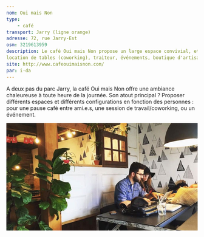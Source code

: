 ```yaml
---
nom: Oui mais Non
type: 
    - café 
transport: Jarry (ligne orange)
adresse: 72, rue Jarry-Est
osm: 3219613959
description: Le café Oui mais Non propose un large espace convivial, et offre une multitude de services adaptés : 
location de tables (coworking), traiteur, événements, boutique d'artisans locaux. 
site: http://www.cafeouimaisnon.com/
par: i-da
---
```


A deux pas du parc Jarry, la café Oui mais Non offre une ambiance chaleureuse à toute heure de la journée. Son atout principal ?
Proposer différents espaces et différents configurations en fonction des personnes : pour une pause café entre ami.e.s,
une session de travail/coworking, ou un événement. 

![Café Oui mais Non](./media/cafe-oui-mais-non-2.jpg)
